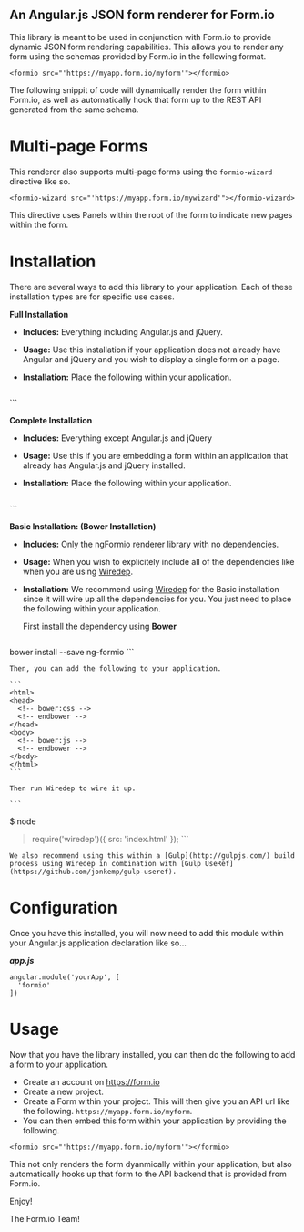 An Angular.js JSON form renderer for Form.io
--------------------------------------------
This library is meant to be used in conjunction with Form.io to provide dynamic JSON form rendering capabilities. This
allows you to render any form using the schemas provided by Form.io in the following format.

```
<formio src="'https://myapp.form.io/myform'"></formio>
```

The following snippit of code will dynamically render the form within Form.io, as well as automatically hook that form
up to the REST API generated from the same schema.

Multi-page Forms
===================
This renderer also supports multi-page forms using the ```formio-wizard``` directive like so.

```
<formio-wizard src="'https://myapp.form.io/mywizard'"></formio-wizard>
```

This directive uses Panels within the root of the form to indicate new pages within the form.

Installation
===================
There are several ways to add this library to your application. Each of these installation types are for specific use
cases.

**Full Installation**
  - <strong>Includes:</strong> Everything including Angular.js and jQuery.
  - <strong>Usage:</strong> Use this installation if your application does not already have Angular and jQuery and you wish to display a single form on a page.
  - <strong>Installation:</strong>  Place the following within your application.
  
    ```  
<link rel="stylesheet" href="https://rawgit.com/formio/ngFormio/master/dist/formio-full.min.css" />
<script src="https://rawgit.com/formio/ngFormio/master/dist/formio-full.min.js"></script>
    ```
    
**Complete Installation**
  - <strong>Includes:</strong> Everything except Angular.js and jQuery
  - <strong>Usage:</strong> Use this if you are embedding a form within an application that already has Angular.js and jQuery installed.
  - <strong>Installation:</strong> Place the following within your application.
  
    ```
<link rel="stylesheet" href="https://rawgit.com/formio/ngFormio/master/dist/formio-complete.min.css" />
<script src="https://rawgit.com/formio/ngFormio/master/dist/formio-complete.min.js"></script>
    ```
    
**Basic Installation: (Bower Installation)**
  - <strong>Includes:</strong> Only the ngFormio renderer library with no dependencies.
  - <strong>Usage:</strong> When you wish to explicitely include all of the dependencies like when you are using [Wiredep](https://github.com/taptapship/wiredep).
  - <strong>Installation:</strong> We recommend using [Wiredep](https://github.com/taptapship/wiredep) for the Basic installation since it will wire up all the dependencies for you. You just need to place the following within your application.
  
    First install the dependency using <strong>Bower</strong>
    
    ```
bower install --save ng-formio
    ```
    
    Then, you can add the following to your application.
  
    ```
    <html>
    <head>
      <!-- bower:css -->
      <!-- endbower -->
    </head>
    <body>
      <!-- bower:js -->
      <!-- endbower -->
    </body>
    </html>
    ```
    
    Then run Wiredep to wire it up.
    
    ```
$ node
> require('wiredep')({ src: 'index.html' });
    ```
    
    We also recommend using this within a [Gulp](http://gulpjs.com/) build process using Wiredep in combination with [Gulp UseRef](https://github.com/jonkemp/gulp-useref).
    
Configuration
==============
Once you have this installed, you will now need to add this module within your Angular.js application declaration like so...

***app.js***
```
angular.module('yourApp', [
  'formio'
])
```

Usage
====================
Now that you have the library installed, you can then do the following to add a form to your application.

  - Create an account on https://form.io
  - Create a new project.
  - Create a Form within your project. This will then give you an API url like the following. ```https://myapp.form.io/myform```.
  - You can then embed this form within your application by providing the following.
  
  ```<formio src="'https://myapp.form.io/myform'"></formio>```
  
This not only renders the form dyanmically within your application, but also automatically hooks up that form to the API
backend that is provided from Form.io. 

Enjoy!

The Form.io Team!
